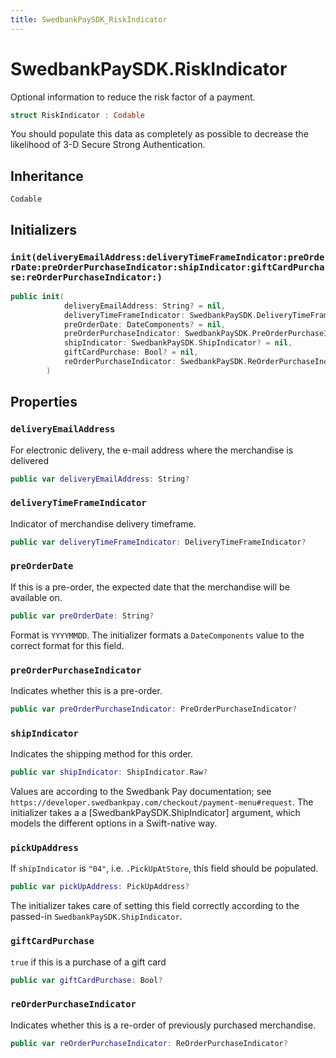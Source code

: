 ```yaml
---
title: SwedbankPaySDK_RiskIndicator
---
```

# SwedbankPaySDK.RiskIndicator

Optional information to reduce the risk factor of a payment.

``` swift
struct RiskIndicator : Codable 
```

You should populate this data as completely as possible to decrease the likelihood of 3-D Secure
Strong Authentication.

## Inheritance

`Codable`

## Initializers

### `init(deliveryEmailAddress:deliveryTimeFrameIndicator:preOrderDate:preOrderPurchaseIndicator:shipIndicator:giftCardPurchase:reOrderPurchaseIndicator:)`

``` swift
public init(
            deliveryEmailAddress: String? = nil,
            deliveryTimeFrameIndicator: SwedbankPaySDK.DeliveryTimeFrameIndicator? = nil,
            preOrderDate: DateComponents? = nil,
            preOrderPurchaseIndicator: SwedbankPaySDK.PreOrderPurchaseIndicator? = nil,
            shipIndicator: SwedbankPaySDK.ShipIndicator? = nil,
            giftCardPurchase: Bool? = nil,
            reOrderPurchaseIndicator: SwedbankPaySDK.ReOrderPurchaseIndicator? = nil
        ) 
```

## Properties

### `deliveryEmailAddress`

For electronic delivery, the e-mail address where the merchandise is delivered

``` swift
public var deliveryEmailAddress: String?
```

### `deliveryTimeFrameIndicator`

Indicator of merchandise delivery timeframe.

``` swift
public var deliveryTimeFrameIndicator: DeliveryTimeFrameIndicator?
```

### `preOrderDate`

If this is a pre-order, the expected date that the merchandise will be available on.

``` swift
public var preOrderDate: String?
```

Format is `YYYYMMDD`. The initializer formats a `DateComponents` value to the correct
format for this field.

### `preOrderPurchaseIndicator`

Indicates whether this is a pre-order.

``` swift
public var preOrderPurchaseIndicator: PreOrderPurchaseIndicator?
```

### `shipIndicator`

Indicates the shipping method for this order.

``` swift
public var shipIndicator: ShipIndicator.Raw?
```

Values are according to the Swedbank Pay documentation;
see `https://developer.swedbankpay.com/checkout/payment-menu#request`.
The initializer takes a  a \[SwedbankPaySDK.ShipIndicator\] argument, which
models the different options in a Swift-native way.

### `pickUpAddress`

If `shipIndicator` is `"04"`, i.e. `.PickUpAtStore`,
this field should be populated.

``` swift
public var pickUpAddress: PickUpAddress?
```

The initializer takes care of setting this field correctly according
to the passed-in `SwedbankPaySDK.ShipIndicator`.

### `giftCardPurchase`

`true` if this is a purchase of a gift card

``` swift
public var giftCardPurchase: Bool?
```

### `reOrderPurchaseIndicator`

Indicates whether this is a re-order of previously purchased merchandise.

``` swift
public var reOrderPurchaseIndicator: ReOrderPurchaseIndicator?
```
